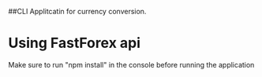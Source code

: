 ##CLI Applitcatin for currency conversion.
# Using FastForex api
Make sure to run "npm install" in the console before running the application

